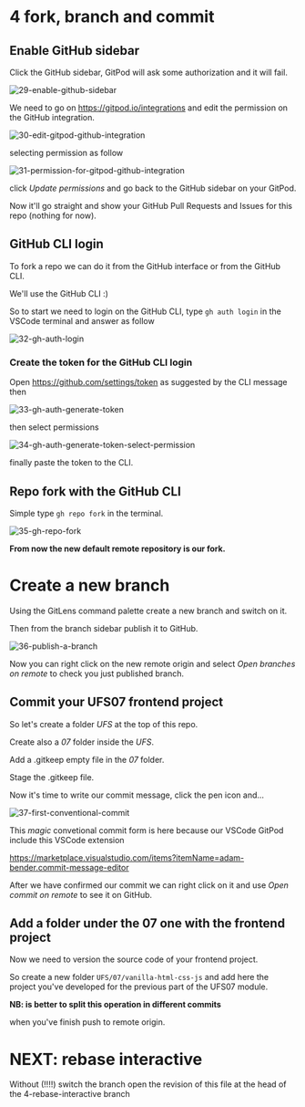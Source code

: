 # 4 fork, branch and commit

## Enable GitHub sidebar

Click the GitHub sidebar, GitPod will ask some authorization and it will fail.

![29-enable-github-sidebar](images/29-enable-github-sidebar.png)

We need to go on https://gitpod.io/integrations and edit the permission on the GitHub integration.

![30-edit-gitpod-github-integration](images/30-edit-gitpod-github-integration.png)

selecting permission as follow

![31-permission-for-gitpod-github-integration](images/31-permission-for-gitpod-github-integration.png)

click _Update permissions_ and go back to the GitHub sidebar on your GitPod.

Now it'll go straight and show your GitHub Pull Requests and Issues for this repo (nothing for now).

## GitHub CLI login

To fork a repo we can do it from the GitHub interface or from the GitHub CLI.

We'll use the GitHub CLI :)

So to start we need to login on the GitHub CLI, type `gh auth login` in the VSCode terminal and answer as follow

![32-gh-auth-login](images/32-gh-auth-login.png)

### Create the token for the GitHub CLI login

Open https://github.com/settings/token as suggested by the CLI message then

![33-gh-auth-generate-token](images/33-gh-auth-generate-token.png)

then select permissions

![34-gh-auth-generate-token-select-permission](images/34-gh-auth-generate-token-select-permission.png)

finally paste the token to the CLI.

## Repo fork with the GitHub CLI

Simple type `gh repo fork` in the terminal.

![35-gh-repo-fork](images/35-gh-repo-fork.png)

**From now the new default remote repository is our fork.**

# Create a new branch

Using the GitLens command palette create a new branch and switch on it.

Then from the branch sidebar publish it to GitHub.

![36-publish-a-branch](images/36-publish-a-branch.png)

Now you can right click on the new remote origin and select _Open branches on remote_ to check you just published branch.

## Commit your UFS07 frontend project

So let's create a folder _UFS_ at the top of this repo.

Create also a _07_ folder inside the _UFS_.

Add a .gitkeep empty file in the _07_ folder.

Stage the .gitkeep file.

Now it's time to write our commit message, click the pen icon and...

![37-first-conventional-commit](images/37-first-conventional-commit.png)

This _magic_ convetional commit form is here because our VSCode GitPod include this VSCode extension

https://marketplace.visualstudio.com/items?itemName=adam-bender.commit-message-editor

After we have confirmed our commit we can right click on it and use _Open commit on remote_ to see it on GitHub.

## Add a folder under the 07 one with the frontend project

Now we need to version the source code of your frontend project.

So create a new folder `UFS/07/vanilla-html-css-js` and add here the project you've developed for the previous part of the UFS07 module.

**NB: is better to split this operation in different commits**

when you've finish push to remote origin.

# NEXT: rebase interactive

Without (!!!!) switch the branch open the revision of this file at the head of the 4-rebase-interactive branch
